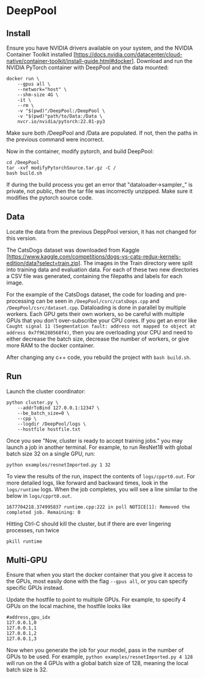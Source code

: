 # DeepPool

## Install

Ensure you have NVIDIA drivers available on your system, and the NVIDIA Container Toolkit installed [https://docs.nvidia.com/datacenter/cloud-native/container-toolkit/install-guide.html#docker].
Download and run the NVIDIA PyTorch container with DeepPool and the data mounted:
```
docker run \
    --gpus all \
    --network="host" \
    --shm-size 4G \
    -it \
    --rm \
    -v "$(pwd)"/DeepPool:/DeepPool \
    -v "$(pwd)"path/to/Data:/Data \
    nvcr.io/nvidia/pytorch:22.01-py3
```

Make sure both /DeepPool and /Data are populated. If not, then the paths in the previous command were incorrect.

Now in the container, modify pytorch, and build DeepPool:
```
cd /DeepPool
tar -xvf modifyPytorchSource.tar.gz -C /
bash build.sh
```

If during the build process you get an error that "dataloader->sampler_" is private, not public, then the tar file was incorrectly unzipped. Make sure it modifies the pytorch source code.

## Data

Locate the data from the previous DeppPool version, it has not changed for this version.

The CatsDogs dataset was downloaded from Kaggle [https://www.kaggle.com/competitions/dogs-vs-cats-redux-kernels-edition/data?select=train.zip]. The images in the Train directory were split into training data and evaluation data. For each of these two new directories a CSV file was generated, containing the filepaths and labels for each image.

For the example of the CatsDogs dataset, the code for loading and pre-processing can be seen in `/DeepPool/csrc/catsDogs.cpp` and `/DeepPool/csrc/dataset.cpp`. Dataloading is done in parallel by multiple workers. Each GPU gets their own workers, so be careful with multiple GPUs that you don't over-subscribe your CPU cores. If you get an error like `Caught signal 11 (Segmentation fault: address not mapped to object at address 0x7f96280568f4)`, then you are overloading your CPU and need to either decrease the batch size, decrease the number of workers, or give more RAM to the docker container.

After changing any c++ code, you rebuild the project with `bash build.sh`.

## Run

Launch the cluster coordinator:
```
python cluster.py \
    --addrToBind 127.0.0.1:12347 \
    --be_batch_size=0 \
    --cpp \
    --logdir /DeepPool/logs \
    --hostfile hostfile.txt
```

Once you see "Now, cluster is ready to accept training jobs." you may launch a job in another terminal.
For example, to run ResNet18 with global batch size 32 on a single GPU, run:
```
python examples/resnetImported.py 1 32
```

To view the results of the run, inspect the contents of `logs/cpprt0.out`. For more detailed logs, like forward and backward times, look in the `logs/runtime` logs. When the job completes, you will see a line similar to the below in `logs/cpprt0.out`.
```
1677704218.374995837 runtime.cpp:222 in poll NOTICE[1]: Removed the completed job. Remaining: 0
```

Hitting Ctrl-C should kill the cluster, but if there are ever lingering processes, run twice
```
pkill runtime
```

## Multi-GPU

Ensure that when you start the docker container that you give it access to the GPUs, most easily done with the flag `--gpus all`, or you can specify specific GPUs instead.

Update the hostfile to point to multiple GPUs. For example, to specify 4 GPUs on the local machine, the hostfile looks like
```
#address,gpu_idx
127.0.0.1,0
127.0.0.1,1
127.0.0.1,2
127.0.0.1,3
```

Now when you generate the job for your model, pass in the number of GPUs to be used. For example, `python examples/resnetImported.py 4 128` will run on the 4 GPUs with a global batch size of 128, meaning the local batch size is 32.
